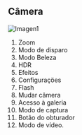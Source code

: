 ## Câmera

![Imagen1](http://static.energysistem.com/images/manuals/42258/543d018d71630.jpg)

1. Zoom
2. Modo de disparo
3. Modo Beleza
4. HDR
5. Efeitos
6. Configuraçöes
7. Flash
8. Mudar câmera
9. Acesso à galeria
10. Modo de captura
11. Botão do obturador
12. Modo de vídeo.
